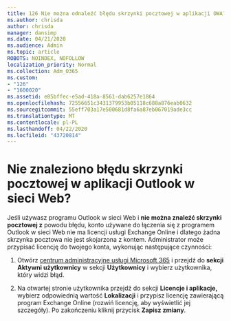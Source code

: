 ```yaml
---
title: 126 Nie można odnaleźć błędu skrzynki pocztowej w aplikacji OWA?
ms.author: chrisda
author: chrisda
manager: dansimp
ms.date: 04/21/2020
ms.audience: Admin
ms.topic: article
ROBOTS: NOINDEX, NOFOLLOW
localization_priority: Normal
ms.collection: Adm_O365
ms.custom:
- "126"
- "1600020"
ms.assetid: e85bffec-e5ad-418a-8561-dab6257e1864
ms.openlocfilehash: 72556651c3431379953b05118c688a876eab0632
ms.sourcegitcommit: 55eff703a17e500681d8fa6a87eb067019ade3cc
ms.translationtype: MT
ms.contentlocale: pl-PL
ms.lasthandoff: 04/22/2020
ms.locfileid: "43720814"
---
```

# <a name="getting-a-mailbox-not-found-error-in-outlook-on-the-web"></a>Nie znaleziono błędu skrzynki pocztowej w aplikacji Outlook w sieci Web?

Jeśli używasz programu Outlook w sieci Web i **nie można znaleźć skrzynki pocztowej z** powodu błędu, konto używane do łączenia się z programem Outlook w sieci Web nie ma licencji usługi Exchange Online i dlatego żadna skrzynka pocztowa nie jest skojarzona z kontem. Administrator może przypisać licencję do twojego konta, wykonując następujące czynności:

1. Otwórz [centrum administracyjne usługi Microsoft 365](https://portal.office.com/adminportal/home#/homepage) i przejdź do **sekcji Aktywni użytkownicy** w sekcji **Użytkownicy** i wybierz użytkownika, który widzi błąd.

2. Na otwartej stronie użytkownika przejdź do sekcji **Licencje i aplikacje,** wybierz odpowiednią wartość **Lokalizacji** i przypisz licencję zawierającą program Exchange Online (rozwiń licencję, aby wyświetlić jej szczegóły). Po zakończeniu kliknij przycisk **Zapisz zmiany**.
